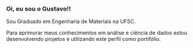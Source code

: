 ### Oi, eu sou o Gustavo!!

Sou Graduado em Engenharia de Materiais na UFSC.

Para aprimorar meus conhecimentos em análise e ciência de dados estou desenvolvendo projetos e utilizando este perfil como portifólio.
